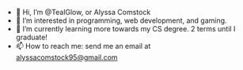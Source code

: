 - 👋 Hi, I’m @TealGlow, or Alyssa Comstock
- 👀 I’m interested in programming, web development, and gaming.
- 🌱 I’m currently learning more towards my CS degree. 2 terms until I graduate! 
- 📫 How to reach me: send me an email at alyssacomstock95@gmail.com

<!---
TealGlow/TealGlow is a ✨ special ✨ repository because its `README.md` (this file) appears on your GitHub profile.
You can click the Preview link to take a look at your changes.
--->
